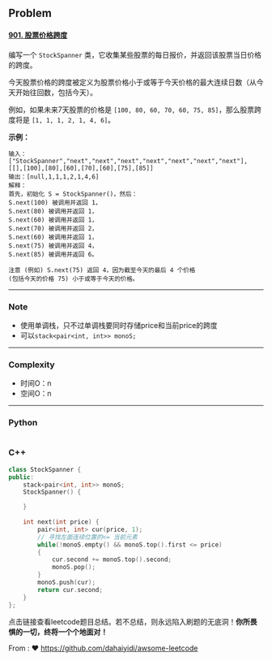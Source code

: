 ## Problem

#### [901. 股票价格跨度](https://leetcode.cn/problems/online-stock-span/)

编写一个 `StockSpanner` 类，它收集某些股票的每日报价，并返回该股票当日价格的跨度。

今天股票价格的跨度被定义为股票价格小于或等于今天价格的最大连续日数（从今天开始往回数，包括今天）。

例如，如果未来7天股票的价格是 `[100, 80, 60, 70, 60, 75, 85]`，那么股票跨度将是 `[1, 1, 1, 2, 1, 4, 6]`。

 

**示例：**

```
输入：["StockSpanner","next","next","next","next","next","next","next"], [[],[100],[80],[60],[70],[60],[75],[85]]
输出：[null,1,1,1,2,1,4,6]
解释：
首先，初始化 S = StockSpanner()，然后：
S.next(100) 被调用并返回 1，
S.next(80) 被调用并返回 1，
S.next(60) 被调用并返回 1，
S.next(70) 被调用并返回 2，
S.next(60) 被调用并返回 1，
S.next(75) 被调用并返回 4，
S.next(85) 被调用并返回 6。

注意 (例如) S.next(75) 返回 4，因为截至今天的最后 4 个价格
(包括今天的价格 75) 小于或等于今天的价格。
```

 

------

### Note

- 使用单调栈，只不过单调栈要同时存储price和当前price的跨度
- 可以`stack<pair<int, int>> monoS;`

------

### Complexity

- 时间O：n
- 空间O：n

------

### Python

```python

```

### C++

```C++
class StockSpanner {
public:
    stack<pair<int, int>> monoS;
    StockSpanner() {

    }
    
    int next(int price) {
        pair<int, int> cur(price, 1);
        // 寻找左面连续位置的<= 当前元素
        while(!monoS.empty() && monoS.top().first <= price)
        {
            cur.second += monoS.top().second;
            monoS.pop();
        }
        monoS.push(cur);
        return cur.second;
    }
};
```

点击链接查看leetcode题目总结。若不总结，则永远陷入刷题的无底洞！**你所畏惧的一切，终将一个个地面对！**

From : :heart: https://github.com/dahaiyidi/awsome-leetcode
